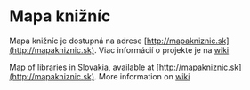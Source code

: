 # Mapa knižníc


Mapa knižníc je dostupná na adrese [http://mapakniznic.sk](http://mapakniznic.sk).
Viac informácií o projekte je na [wiki](https://github.com/Infolovec/mapakniznic.sk/wiki/O-projekte-Mapa-kni%C5%BEn%C3%ADc)

Map of libraries in Slovakia, available at [http://mapakniznic.sk](http://mapakniznic.sk).
More information on [wiki](https://github.com/Infolovec/mapakniznic.sk/wiki/O-projekte-Mapa-kni%C5%BEn%C3%ADc)
